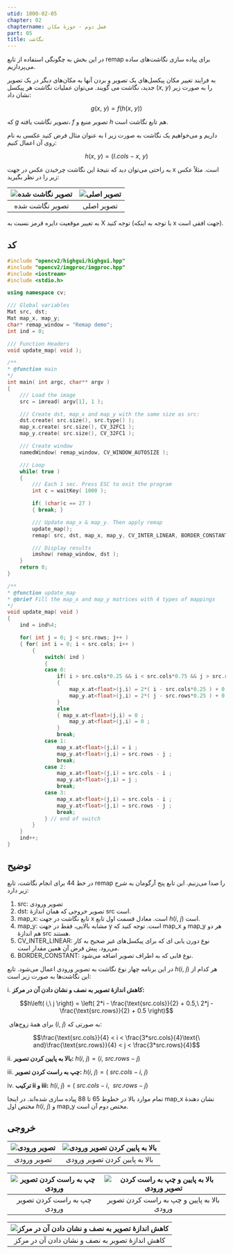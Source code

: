 ```yaml
---
utid: 1000-02-05
chapter: 02
chaptername: فصل دوم - حوزهٔ مکان
part: 05
title: نگاشت
---
```


در این بخش به چگونگی استفاده از تابع remap برای پیاده سازی نگاشت‌های ساده می‌پردازیم.

به فرایند تغییر مکان پیکسل‌های یک تصویر و بردن آنها به مکان‌های دیگر در یک تصویر جدید، نگاشت می گویند. می‌توان عملیات نگاشت هر پیکسل $(x,\ y)$ را به صورت زیر نشان داد:

$$g\left( x,\ y \right) = f\left( h\left( x,\ y \right) \right)$$

که $g$ تصویر نگاشت یافته، $f$ تصویر منبع و $h$ هم تابع نگاشت است.

به عنوان مثال فرض کنید عکسی به نام I داریم و می‌خواهیم یک نگاشت به صورت زیر روی آن اعمال کنیم:

$$h\left( x,\ y \right) = \left( I.cols - x,\ y \right)$$

به راحتی می‌توان دید که نتیجهٔ این نگاشت چرخیدن عکس در جهت x است. مثلاً عکس زیر را در نظر بگیرید:

| ![تصویر نگاشت شده](/opencv-book/media/image28.png) | ![تصویر اصلی](/opencv-book/media/image29.png) |
| :------------------------------------------------: | :-------------------------------------------: |
|                  تصویر نگاشت شده                   |                  تصویر اصلی                   |

به تغییر موقعیت دایره قرمز نسبت به X توجه کنید (با توجه به اینکه x جهت افقی است).



## کد

```c++
#include "opencv2/highgui/highgui.hpp"
#include "opencv2/imgproc/imgproc.hpp"
#include <iostream>
#include <stdio.h>

using namespace cv;

/// Global variables
Mat src, dst;
Mat map_x, map_y;
char* remap_window = "Remap demo";
int ind = 0;

/// Function Headers
void update_map( void );

/**
* @function main
*/
int main( int argc, char** argv )
{
    /// Load the image
    src = imread( argv[1], 1 );

    /// Create dst, map_x and map_y with the same size as src:
    dst.create( src.size(), src.type() );
    map_x.create( src.size(), CV_32FC1 );
    map_y.create( src.size(), CV_32FC1 );

    /// Create window
    namedWindow( remap_window, CV_WINDOW_AUTOSIZE );

    /// Loop
    while( true )
    {
        /// Each 1 sec. Press ESC to exit the program
        int c = waitKey( 1000 );

        if( (char)c == 27 )
        { break; }

        /// Update map_x & map_y. Then apply remap
        update_map();
        remap( src, dst, map_x, map_y, CV_INTER_LINEAR, BORDER_CONSTANT, Scalar(0,0, 0) );

        /// Display results
        imshow( remap_window, dst );
    }
    return 0;
}

/**
* @function update_map
* @brief Fill the map_x and map_y matrices with 4 types of mappings
*/
void update_map( void )
{
    ind = ind%4;

    for( int j = 0; j < src.rows; j++ )
    { for( int i = 0; i < src.cols; i++ )
        {
            switch( ind )
            {
            case 0:
                if( i > src.cols*0.25 && i < src.cols*0.75 && j > src.rows*0.25 && j < src.rows*0.75 )
                {
                    map_x.at<float>(j,i) = 2*( i - src.cols*0.25 ) + 0.5 ;
                    map_y.at<float>(j,i) = 2*( j - src.rows*0.25 ) + 0.5 ;
                }
                else
                { map_x.at<float>(j,i) = 0 ;
                    map_y.at<float>(j,i) = 0 ;
                }
                break;
            case 1:
                map_x.at<float>(j,i) = i ;
                map_y.at<float>(j,i) = src.rows - j ;
                break;
            case 2:
                map_x.at<float>(j,i) = src.cols - i ;
                map_y.at<float>(j,i) = j ;
                break;
            case 3:
                map_x.at<float>(j,i) = src.cols - i ;
                map_y.at<float>(j,i) = src.rows - j ;
                break;
            } // end of switch
        }
    }
    ind++;
}
```



## توضیح

در خط 44 برای انجام نگاشت، تابع remap را صدا می‌زنیم. این تابع پنج آرگومان به شرح زیر دارد:

1.  src: تصویر ورودی
2.  dst: تصویر خروجی که همان اندازهٔ src است.
3.  map\_x: تابع نگاشت در جهت x است. معادل قسمت اول تابع $h\left( i,\ j \right)$ است.
4.  map\_y: مشابه بالایی، فقط در جهت y است. توجه کنید که map\_x و map\_y هر دو هم اندازهٔ src هستند.
5.  CV\_INTER\_LINEAR: نوع دورن یابی ای که برای پیکسل‌های غیر صحیح به کار می‌رود. پیش فرض آن همین مقدار است.
6.  BORDER\_CONSTANT: نوع قابی که به اطراف تصویر اضافه می‌شود.

در این برنامه چهار نوع نگاشت به تصویر ورودی اعمال می‌شود. تابع $h\left( i,\ j \right)$ هر کدام از این نگاشت‌ها به صورت زیر است:

i.  **کاهش اندازهٔ تصویر به نصف و نشان دادن آن در مرکز:**

$$h\left( i,\ j \right) = \left( 2*i - \frac{\text{src.cols}}{2} + 0.5,\ 2*j - \frac{\text{src.rows}}{2} + 0.5 \right)$$

​	برای همهٔ زوج‌های $\left( i,\ j \right)$ به صورتی که:

$$\frac{\text{src.cols}}{4} < i < \frac{3*src.cols}{4}\text{\ and}\frac{\text{src.rows}}{4} < j < \frac{3*src.rows}{4}$$

ii. **بالا به پایین کردن تصویر:** $h\left( i,\ j \right) = \left( i,\ src.rows - j \right)$

iii. **چپ به راست کردن تصویر:** $h\left( i,\ j \right) = \left( \ src.cols - i,\ j \right)$

iv. **ترکیب ii و iii:** $h\left( i,\ j \right) = \left( \ src.cols - i,\ \ src.rows - j \right)$

تمام موارد بالا در خطوط 65 تا 88 پیاده سازی شده‌اند. در اینجا map\_x نشان دهندهٔ مختص اول $h\left( i,\ j \right)$ و map\_y مختص دوم آن است.



## خروجی

| ![تصویر ورودی](/opencv-book/media/image30.jpg) | ![بالا به پایین کردن تصویر ورودی](/opencv-book/media/image31.jpeg) |
| :--------------------------------------------: | :----------------------------------------------------------: |
|                  تصویر ورودی                   |                بالا به پایین کردن تصویر ورودی                |


| ![چپ به راست کردن تصویر ورودی](/opencv-book/media/image32.jpeg) | ![بالا به پایین و چپ به راست کردن تصویر ورودی](/opencv-book/media/image33.jpg) |
| :----------------------------------------------------------: | :----------------------------------------------------------: |
|                 چپ به راست کردن تصویر ورودی                  |         بالا به پایین و چپ به راست کردن تصویر ورودی          |


| ![کاهش اندازهٔ تصویر به نصف و نشان دادن آن در مرکز](/opencv-book/media/image34.jpg) |
| :----------------------------------------------------------: |
|       کاهش اندازهٔ تصویر به نصف و نشان دادن آن در مرکز        |



